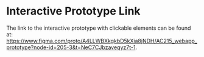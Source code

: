 # Interactive Prototype Link

The link to the interactive prototype with clickable elements can be found at: https://www.figma.com/proto/A4LLWBXkgkbD5kXia8jNDH/AC215_webapp_prototype?node-id=205-3&t=NeC7CJbzaveqyz7t-1.
